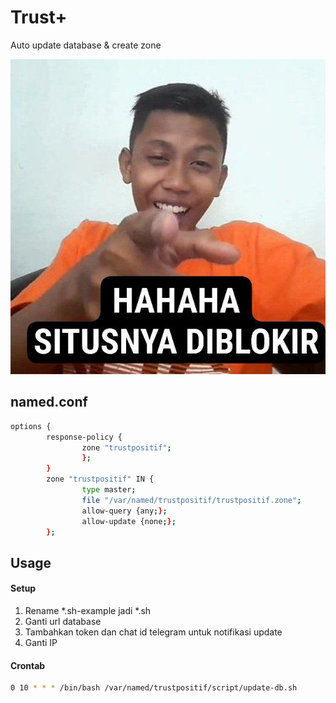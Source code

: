 # Trust+

Auto update database & create zone


![alt text](https://raw.githubusercontent.com/bembenk18/trustpositif/main/pict.jpg)

## named.conf
```bash
options {
        response-policy {
                zone "trustpositif";
                };
        }
        zone "trustpositif" IN {
                type master;
                file "/var/named/trustpositif/trustpositif.zone"; 
                allow-query {any;};
                allow-update {none;};
        };
```

## Usage
#### Setup
1. Rename *.sh-example jadi *.sh
2. Ganti url database
3. Tambahkan token dan chat id telegram untuk notifikasi update
4. Ganti IP
#### Crontab
```bash
0 10 * * * /bin/bash /var/named/trustpositif/script/update-db.sh
```